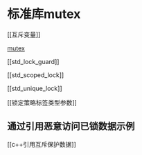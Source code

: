 # 标准库mutex

[[互斥变量]]

[mutex](c++-mutex.md)

[[std_lock_guard]]

[[std_scoped_lock]]

[[std_unique_lock]]

[[锁定策略标签类型参数]]


## 通过引用恶意访问已锁数据示例

[[c++引用互斥保护数据]]
